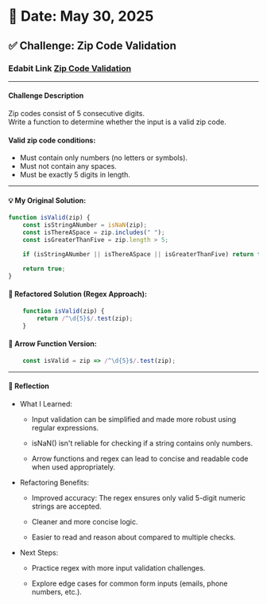 # 📅 Date: May 30, 2025  
## ✅ Challenge: Zip Code Validation

### Edabit Link [Zip Code Validation](https://edabit.com/challenge/Ysk5M8XAscc4fqaAi)

---

#### Challenge Description  
Zip codes consist of 5 consecutive digits.  
Write a function to determine whether the input is a valid zip code.

#### Valid zip code conditions:
- Must contain only numbers (no letters or symbols).  
- Must not contain any spaces.  
- Must be exactly 5 digits in length.

---

#### 💡 My Original Solution:

```js
function isValid(zip) {
	const isStringANumber = isNaN(zip);
	const isThereASpace = zip.includes(" ");
	const isGreaterThanFive = zip.length > 5;

	if (isStringANumber || isThereASpace || isGreaterThanFive) return false;

	return true;
}
```

#### 🔧 Refactored Solution (Regex Approach):

```js
    function isValid(zip) {
        return /^\d{5}$/.test(zip);
    }
```

#### 🚀 Arrow Function Version:

```js
    const isValid = zip => /^\d{5}$/.test(zip);
```


---

#### 💬 Reflection
- What I Learned:

    - Input validation can be simplified and made more robust using regular expressions.

    - isNaN() isn't reliable for checking if a string contains only numbers.

    - Arrow functions and regex can lead to concise and readable code when used appropriately.

- Refactoring Benefits:

    - Improved accuracy: The regex ensures only valid 5-digit numeric strings are accepted.

    - Cleaner and more concise logic.

    - Easier to read and reason about compared to multiple checks.

- Next Steps:

    - Practice regex with more input validation challenges.

    - Explore edge cases for common form inputs (emails, phone numbers, etc.).